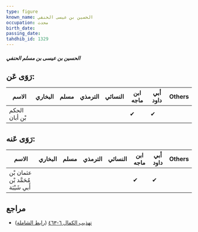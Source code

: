 ```yaml
---
type: figure
known_name: الحسين بن عيسى الحنفي
occupation: محدث
birth_date:
passing_date:
tahdhib_id: 1329
---
```

##### الحسين بن عيسى بن مسلم الحنفي

## رَوَى عَن:
| الاسم          | البخاري | مسلم | الترمذي | النسائي | ابن ماجه | أبي داود | Others |
| -------------- | ------- | ---- | ------- | ------- | -------- | -------- | ------ |
| الحكم بْن أبان |         |      |         |         | ✔        | ✔        |        |
## رَوَى عَنه:
| الاسم                               | البخاري | مسلم | الترمذي | النسائي | ابن ماجه | أبي داود | Others |
| ----------------------------------- | ------- | ---- | ------- | ------- | -------- | -------- | ------ |
| عثمان بْن مُحَمَّد بْن أَبي شَيْبَة |         |      |         |         | ✔        | ✔        |        |
## مراجع
- [تهذيب الكمال ٦-٤٦٣](obsidian://open?vault=Tahdhib-al-Kamal&file=Figures/١٣٢٩-الحسين%20بن%20عيسى%20بن%20مسلم%20الحنفي) ([رابط الشاملة](https://shamela.ws/book/3722/3127))